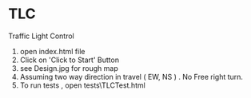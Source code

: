 # TLC
Traffic Light Control

1. open index.html file 
2. Click on 'Click to Start' Button
3. see Design.jpg for rough map
4. Assuming two way direction in travel ( EW, NS ) . No Free right turn.
5. To run tests , open tests\TLCTest.html